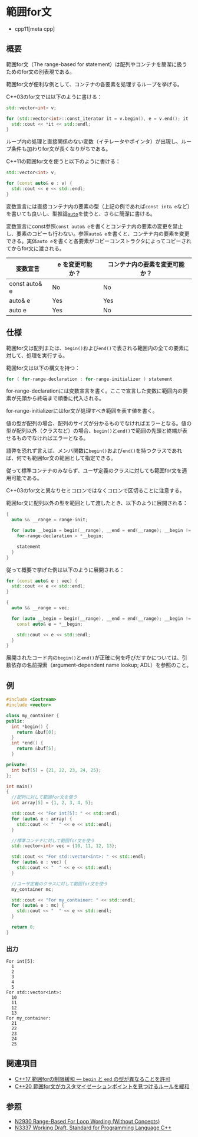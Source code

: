 # 範囲for文
* cpp11[meta cpp]

## 概要
範囲for文（The range-based for statement）は配列やコンテナを簡潔に扱うためのfor文の別表現である。

範囲for文が便利な例として、コンテナの各要素を処理するループを挙げる。

C++03のfor文では以下のように書ける：

```cpp
std::vector<int> v;

for (std::vector<int>::const_iterator it = v.begin(), e = v.end(); it != e; ++it) {
  std::cout << *it << std::endl;
}
```

ループ内の処理と直接関係のない変数（イテレータやポインタ）が出現し、ループ条件も加わりfor文が長くなりがちである。

C++11の範囲for文を使うと以下のように書ける：

```cpp
std::vector<int> v;

for (const auto& e : v) {
  std::cout << e << std::endl;
}
```

変数宣言には直接コンテナ内の要素の型（上記の例であれば`const int& e`など）を書いても良いし、型推論[`auto`][auto]を使うと、さらに簡潔に書ける。

変数宣言にconst参照`const auto& e`を書くとコンテナ内の要素の変更を禁止し、要素のコピーも行わない。参照`auto& e`を書くと、コンテナ内の要素を変更できる。実体`auto e`を書くと各要素がコピーコンストラクタによってコピーされてからfor文に渡される。

| 変数宣言        | e を変更可能か？ | コンテナ内の要素を変更可能か？ |
|-----------------|------------------|--------------------------------|
| const auto& e   | No  | No  |
| auto& e         | Yes | Yes |
| auto e          | Yes | No  |

[auto]: /lang/cpp11/auto.md


## 仕様
範囲for文は配列または、`begin()`および`end()`で表される範囲内の全ての要素に対して、処理を実行する。

範囲for文は以下の構文を持つ：

```cpp
for ( for-range-declaration : for-range-initializer ) statement
```

for-range-declarationには変数宣言を書く。ここで宣言した変数に範囲内の要素が先頭から終端まで順番に代入される。

for-range-initializerにはfor文が処理すべき範囲を表す値を書く。

値の型が配列の場合、配列のサイズが分かるものでなければエラーとなる。値の型が配列以外（クラスなど）の場合、`begin()`と`end()`で範囲の先頭と終端が表せるものでなければエラーとなる。

語弊を恐れず言えば、メンバ関数に`begin()`および`end()`を持つクラスであれば、何でも範囲for文の範囲として指定できる。

従って標準コンテナのみならず、ユーザ定義のクラスに対しても範囲for文を適用可能である。

C++03のfor文と異なりセミコロンではなくコロンで区切ることに注意する。


範囲for文に配列以外の型を範囲として渡したとき、以下のように展開される：

```cpp
{
  auto && __range = range-init;

  for (auto __begin = begin(__range), __end = end(__range); __begin != __end; ++__begin) {
    for-range-declaration = *__begin;

    statement
  }
}
```

従って概要で挙げた例は以下のように展開される：

```cpp
for (const auto& e : vec) {
  std::cout << e << std::endl;
}
```

```cpp
{
  auto && __range = vec;

  for (auto __begin = begin(__range), __end = end(__range); __begin != __end; ++__begin) {
    const auto& e = *__begin;

    std::cout << e << std::endl;
  }
}
```

展開されたコード内の`begin()`と`end()`が正確に何を呼びだすかについては、引数依存の名前探索（argument-dependent name lookup; ADL）を参照のこと。


## 例
```cpp example
#include <iostream>
#include <vector>

class my_container {
public:
  int *begin() {
    return &buf[0];
  }
  int *end() {
    return &buf[5];
  }

private:
  int buf[5] = {21, 22, 23, 24, 25};
};

int main()
{
  //配列に対して範囲for文を使う
  int array[5] = {1, 2, 3, 4, 5};

  std::cout << "For int[5]: " << std::endl;
  for (auto& e : array) {
    std::cout << "  " << e << std::endl;
  }

  //標準コンテナに対して範囲for文を使う
  std::vector<int> vec = {10, 11, 12, 13};

  std::cout << "For std::vector<int>: " << std::endl;
  for (auto& e : vec) {
    std::cout << "  " << e << std::endl;
  }

  //ユーザ定義のクラスに対して範囲for文を使う
  my_container mc;

  std::cout << "For my_container: " << std::endl;
  for (auto& e : mc) {
    std::cout << "  " << e << std::endl;
  }

  return 0;
}
```

### 出力
```
For int[5]:
  1
  2
  3
  4
  5
For std::vector<int>:
  10
  11
  12
  13
For my_container:
  21
  22
  23
  24
  25
```


## 関連項目
- [C++17 範囲forの制限緩和 — `begin` と `end` の型が異なることを許可](/lang/cpp17/generalizing_the_range-based_for_loop.md)
- [C++20 範囲for文がカスタマイゼーションポイントを見つけるルールを緩和](/lang/cpp20/relaxing_the_range_for_loop_customization_point_finding_rules.md)


## 参照
- [N2930 Range-Based For Loop Wording (Without Concepts)](http://www.open-std.org/jtc1/sc22/wg21/docs/papers/2009/n2930.html)
- [N3337 Working Draft, Standard for Programming Language C++](http://www.open-std.org/jtc1/sc22/wg21/docs/papers/2012/n3337.pdf)

